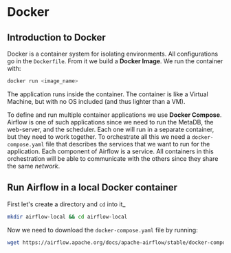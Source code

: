 # Docker

## Introduction to Docker

Docker is a container system for isolating environments. All configurations go in the `Dockerfile`. From it we build a **Docker Image**. We run the container with:

``` zsh
docker run <image_name>
```

The application runs inside the container. The container is like a Virtual Machine, but with no OS included (and thus lighter than a VM).

To define and run multiple container applications we use **Docker Compose**. Airflow is one of such applications since we need to run the MetaDB, the web-server, and the scheduler. Each one will run in a separate container, but they need to work together. To orchestrate all this we need a `docker-compose.yaml` file that describes the services that we want to run for the application. Each component of Airflow is a service. All containers in this orchestration will be able to communicate with the others since they share the same *network*.

## Run Airflow in a local Docker container

First let's create a directory and `cd` into it_

``` zsh
mkdir airflow-local && cd airflow-local
```

Now we need to download the `docker-compose.yaml` file by running:

``` zsh
wget https://airflow.apache.org/docs/apache-airflow/stable/docker-compose.yaml
```
